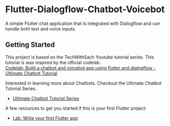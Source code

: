 # Flutter-Dialogflow-Chatbot-Voicebot

A simple Flutter chat application that is integrated with Dialogflow and can handle both text and voice inputs.

## Getting Started

This project is based on the TechWithSach Youtube tutorial series. This tutorial is was inspired by the official codelab.   
[Codelab: Build a chatbot and voicebot app using flutter and dialogflow - Ultimate Chatbot Tutorial](https://www.youtube.com/watch?v=4elnjgA7iP8)

Interested in learning more about Chatbots. Checkout the Ultimate Chatbot Tutorial Series. 
- [Ultimate Chatbot Tutorial Series](https://www.youtube.com/playlist?list=PLG9FQRMgm_JIFAQ1d6PxzARiySBupelaz)

A few resources to get you started if this is your first Flutter project:

- [Lab: Write your first Flutter app](https://flutter.dev/docs/get-started/codelab)


